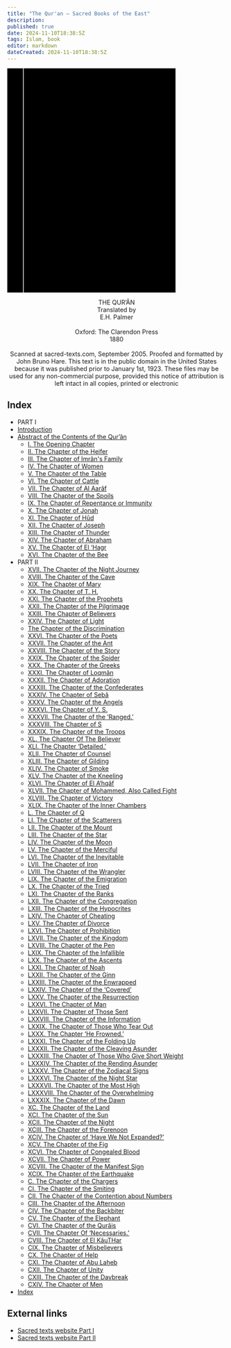 ```yaml
---
title: "The Qur'an — Sacred Books of the East"
description: 
published: true
date: 2024-11-10T18:38:5Z
tags: Islam, book
editor: markdown
dateCreated: 2024-11-10T18:38:5Z
---
```


<div class="urantiapedia-book-front urantiapedia-book-islam">
<svg xmlns="http://www.w3.org/2000/svg" width="102.6mm" height="136.8mm" viewBox="0 0 102.6 136.8" version="1.1">
	<g transform="translate(-7,-5)">
		<rect width="9.6" height="136.8" x="7" y="5" />
		<rect width="96.9" height="136.8" x="17" y="5" />
		<text style="font-size:5px" x="61" y="22">E. H. Palmer (tr.)</text>
		<text style="font-size:4px" x="61" y="125">1880</text>
		<text style="font-size:9px" x="61" y="60">The Qur'ân</text>
		<text style="font-size:8px" x="61" y="70">Sacred Books</text>
		<text style="font-size:8px" x="61" y="80">of the East</text>
	</g>
</svg>
</div>

<p style="text-align:center;">
<span class="text-h3">THE QUR’ÂN</span><br>
Translated by<br>
<span class="text-h5">E.H. Palmer</span><br>
<br>
Oxford: The Clarendon Press<br>
1880<br>
<br>
Scanned at sacred-texts.com, September 2005. Proofed and formatted by John Bruno Hare. This text is in the public domain in the United States because it was published prior to January 1st, 1923. These files may be used for any non-commercial purpose, provided this notice of attribution is left intact in all copies, printed or electronic
</p>


## Index

- PART I
- [Introduction](/en/book/Islam/Quran_Sacred_Books_of_the_East/Introduction)
- [Abstract of the Contents of the Qur’ân](/en/book/Islam/Quran_Sacred_Books_of_the_East/Abstract)
	- [I. The Opening Chapter](/en/book/Islam/Quran_Sacred_Books_of_the_East/1)
	- [II. The Chapter of the Heifer](/en/book/Islam/Quran_Sacred_Books_of_the_East/2)
	- [III. The Chapter of Imrân's Family](/en/book/Islam/Quran_Sacred_Books_of_the_East/3)
	- [IV. The Chapter of Women](/en/book/Islam/Quran_Sacred_Books_of_the_East/4)
	- [V. The Chapter of the Table](/en/book/Islam/Quran_Sacred_Books_of_the_East/5)
	- [VI. The Chapter of Cattle](/en/book/Islam/Quran_Sacred_Books_of_the_East/6)
	- [VII. The Chapter of Al Aarâf](/en/book/Islam/Quran_Sacred_Books_of_the_East/7)
	- [VIII. The Chapter of the Spoils](/en/book/Islam/Quran_Sacred_Books_of_the_East/8)
	- [IX. The Chapter of Repentance or Immunity](/en/book/Islam/Quran_Sacred_Books_of_the_East/9)
	- [X. The Chapter of Jonah](/en/book/Islam/Quran_Sacred_Books_of_the_East/10)
	- [XI. The Chapter of Hûd](/en/book/Islam/Quran_Sacred_Books_of_the_East/11)
	- [XII. The Chapter of Joseph](/en/book/Islam/Quran_Sacred_Books_of_the_East/12)
	- [XIII. The Chapter of Thunder](/en/book/Islam/Quran_Sacred_Books_of_the_East/13)
	- [XIV. The Chapter of Abraham](/en/book/Islam/Quran_Sacred_Books_of_the_East/14)
	- [XV. The Chapter of El ‘Hagr](/en/book/Islam/Quran_Sacred_Books_of_the_East/15)
	- [XVI. The Chapter of the Bee](/en/book/Islam/Quran_Sacred_Books_of_the_East/16)
- PART II
	- [XVII. The Chapter of the Night Journey](/en/book/Islam/Quran_Sacred_Books_of_the_East/17)
	- [XVIII. The Chapter of the Cave](/en/book/Islam/Quran_Sacred_Books_of_the_East/18)
	- [XIX. The Chapter of Mary](/en/book/Islam/Quran_Sacred_Books_of_the_East/19)
	- [XX. The Chapter of T. H.](/en/book/Islam/Quran_Sacred_Books_of_the_East/20)
	- [XXI. The Chapter of the Prophets](/en/book/Islam/Quran_Sacred_Books_of_the_East/21)
	- [XXII. The Chapter of the Pilgrimage](/en/book/Islam/Quran_Sacred_Books_of_the_East/22)
	- [XXIII. The Chapter of Believers](/en/book/Islam/Quran_Sacred_Books_of_the_East/23)
	- [XXIV. The Chapter of Light](/en/book/Islam/Quran_Sacred_Books_of_the_East/24)
	- [The Chapter of the Discrimination](/en/book/Islam/Quran_Sacred_Books_of_the_East/25)
	- [XXVI. The Chapter of the Poets](/en/book/Islam/Quran_Sacred_Books_of_the_East/26)
	- [XXVII. The Chapter of the Ant](/en/book/Islam/Quran_Sacred_Books_of_the_East/27)
	- [XXVIII. The Chapter of the Story](/en/book/Islam/Quran_Sacred_Books_of_the_East/28)
	- [XXIX. The Chapter of the Spider](/en/book/Islam/Quran_Sacred_Books_of_the_East/29)
	- [XXX. The Chapter of the Greeks](/en/book/Islam/Quran_Sacred_Books_of_the_East/30)
	- [XXXI. The Chapter of Loqmân](/en/book/Islam/Quran_Sacred_Books_of_the_East/31)
	- [XXXII. The Chapter of Adoration](/en/book/Islam/Quran_Sacred_Books_of_the_East/32)
	- [XXXIII. The Chapter of the Confederates](/en/book/Islam/Quran_Sacred_Books_of_the_East/33)
	- [XXXIV. The Chapter of Sebâ](/en/book/Islam/Quran_Sacred_Books_of_the_East/34)
	- [XXXV. The Chapter of the Angels](/en/book/Islam/Quran_Sacred_Books_of_the_East/35)
	- [XXXVI. The Chapter of Y. S.](/en/book/Islam/Quran_Sacred_Books_of_the_East/36)
	- [XXXVII. The Chapter of the ‘Ranged.’](/en/book/Islam/Quran_Sacred_Books_of_the_East/37)
	- [XXXVIII. The Chapter of S](/en/book/Islam/Quran_Sacred_Books_of_the_East/38)
	- [XXXIX. The Chapter of the Troops](/en/book/Islam/Quran_Sacred_Books_of_the_East/39)
	- [XL. The Chapter Of The Believer](/en/book/Islam/Quran_Sacred_Books_of_the_East/40)
	- [XLI. The Chapter ‘Detailed.’](/en/book/Islam/Quran_Sacred_Books_of_the_East/41)
	- [XLII. The Chapter of Counsel](/en/book/Islam/Quran_Sacred_Books_of_the_East/42)
	- [XLIII. The Chapter of Gilding](/en/book/Islam/Quran_Sacred_Books_of_the_East/43)
	- [XLIV. The Chapter of Smoke](/en/book/Islam/Quran_Sacred_Books_of_the_East/44)
	- [XLV. The Chapter of the Kneeling](/en/book/Islam/Quran_Sacred_Books_of_the_East/45)
	- [XLVI. The Chapter of El A‘hqâf](/en/book/Islam/Quran_Sacred_Books_of_the_East/46)
	- [XLVII. The Chapter of Mohammed, Also Called Fight](/en/book/Islam/Quran_Sacred_Books_of_the_East/47)
	- [XLVIII. The Chapter of Victory](/en/book/Islam/Quran_Sacred_Books_of_the_East/48)
	- [XLIX. The Chapter of the Inner Chambers](/en/book/Islam/Quran_Sacred_Books_of_the_East/49)
	- [L. The Chapter of Q](/en/book/Islam/Quran_Sacred_Books_of_the_East/50)
	- [LI. The Chapter of the Scatterers](/en/book/Islam/Quran_Sacred_Books_of_the_East/51)
	- [LII. The Chapter of the Mount](/en/book/Islam/Quran_Sacred_Books_of_the_East/52)
	- [LIII. The Chapter of the Star](/en/book/Islam/Quran_Sacred_Books_of_the_East/53)
	- [LIV. The Chapter of the Moon](/en/book/Islam/Quran_Sacred_Books_of_the_East/54)
	- [LV. The Chapter of the Merciful](/en/book/Islam/Quran_Sacred_Books_of_the_East/55)
	- [LVI. The Chapter of the Inevitable](/en/book/Islam/Quran_Sacred_Books_of_the_East/56)
	- [LVII. The Chapter of Iron](/en/book/Islam/Quran_Sacred_Books_of_the_East/57)
	- [LVIII. The Chapter of the Wrangler](/en/book/Islam/Quran_Sacred_Books_of_the_East/58)
	- [LIX. The Chapter of the Emigration](/en/book/Islam/Quran_Sacred_Books_of_the_East/59)
	- [LX. The Chapter of the Tried](/en/book/Islam/Quran_Sacred_Books_of_the_East/60)
	- [LXI. The Chapter of the Ranks](/en/book/Islam/Quran_Sacred_Books_of_the_East/61)
	- [LXII. The Chapter of the Congregation](/en/book/Islam/Quran_Sacred_Books_of_the_East/62)
	- [LXIII. The Chapter of the Hypocrites](/en/book/Islam/Quran_Sacred_Books_of_the_East/63)
	- [LXIV. The Chapter of Cheating](/en/book/Islam/Quran_Sacred_Books_of_the_East/64)
	- [LXV. The Chapter of Divorce](/en/book/Islam/Quran_Sacred_Books_of_the_East/65)
	- [LXVI. The Chapter of Prohibition](/en/book/Islam/Quran_Sacred_Books_of_the_East/66)
	- [LXVII. The Chapter of the Kingdom](/en/book/Islam/Quran_Sacred_Books_of_the_East/67)
	- [LXVIII. The Chapter of the Pen](/en/book/Islam/Quran_Sacred_Books_of_the_East/68)
	- [LXIX. The Chapter of the Infallible](/en/book/Islam/Quran_Sacred_Books_of_the_East/69)
	- [LXX. The Chapter of the Ascents](/en/book/Islam/Quran_Sacred_Books_of_the_East/70)
	- [LXXI. The Chapter of Noah](/en/book/Islam/Quran_Sacred_Books_of_the_East/71)
	- [LXXII. The Chapter of the Ginn](/en/book/Islam/Quran_Sacred_Books_of_the_East/72)
	- [LXXIII. The Chapter of the Enwrapped](/en/book/Islam/Quran_Sacred_Books_of_the_East/73)
	- [LXXIV. The Chapter of the ‘Covered’](/en/book/Islam/Quran_Sacred_Books_of_the_East/74)
	- [LXXV. The Chapter of the Resurrection](/en/book/Islam/Quran_Sacred_Books_of_the_East/75)
	- [LXXVI. The Chapter of Man](/en/book/Islam/Quran_Sacred_Books_of_the_East/76)
	- [LXXVII. The Chapter of Those Sent](/en/book/Islam/Quran_Sacred_Books_of_the_East/77)
	- [LXXVIII. The Chapter of the Information](/en/book/Islam/Quran_Sacred_Books_of_the_East/78)
	- [LXXIX. The Chapter of Those Who Tear Out](/en/book/Islam/Quran_Sacred_Books_of_the_East/79)
	- [LXXX. The Chapter ‘He Frowned.’](/en/book/Islam/Quran_Sacred_Books_of_the_East/80)
	- [LXXXI. The Chapter of the Folding Up](/en/book/Islam/Quran_Sacred_Books_of_the_East/81)
	- [LXXXII. The Chapter of the Cleaving Asunder](/en/book/Islam/Quran_Sacred_Books_of_the_East/82)
	- [LXXXIII. The Chapter of Those Who Give Short Weight](/en/book/Islam/Quran_Sacred_Books_of_the_East/83)
	- [LXXXIV. The Chapter of the Rending Asunder](/en/book/Islam/Quran_Sacred_Books_of_the_East/84)
	- [LXXXV. The Chapter of the Zodiacal Signs](/en/book/Islam/Quran_Sacred_Books_of_the_East/85)
	- [LXXXVI. The Chapter of the Night Star](/en/book/Islam/Quran_Sacred_Books_of_the_East/86)
	- [LXXXVII. The Chapter of the Most High](/en/book/Islam/Quran_Sacred_Books_of_the_East/87)
	- [LXXXVIII. The Chapter of the Overwhelming](/en/book/Islam/Quran_Sacred_Books_of_the_East/88)
	- [LXXXIX. The Chapter of the Dawn](/en/book/Islam/Quran_Sacred_Books_of_the_East/89)
	- [XC. The Chapter of the Land](/en/book/Islam/Quran_Sacred_Books_of_the_East/90)
	- [XCI. The Chapter of the Sun](/en/book/Islam/Quran_Sacred_Books_of_the_East/91)
	- [XCII. The Chapter of the Night](/en/book/Islam/Quran_Sacred_Books_of_the_East/92)
	- [XCIII. The Chapter of the Forenoon](/en/book/Islam/Quran_Sacred_Books_of_the_East/93)
	- [XCIV. The Chapter of ‘Have We Not Expanded?’](/en/book/Islam/Quran_Sacred_Books_of_the_East/94)
	- [XCV. The Chapter of the Fig](/en/book/Islam/Quran_Sacred_Books_of_the_East/95)
	- [XCVI. The Chapter of Congealed Blood](/en/book/Islam/Quran_Sacred_Books_of_the_East/96)
	- [XCVII. The Chapter of Power](/en/book/Islam/Quran_Sacred_Books_of_the_East/97)
	- [XCVIII. The Chapter of the Manifest Sign](/en/book/Islam/Quran_Sacred_Books_of_the_East/98)
	- [XCIX. The Chapter of the Earthquake](/en/book/Islam/Quran_Sacred_Books_of_the_East/99)
	- [C. The Chapter of the Chargers](/en/book/Islam/Quran_Sacred_Books_of_the_East/100)
	- [CI. The Chapter of the Smiting](/en/book/Islam/Quran_Sacred_Books_of_the_East/101)
	- [CII. The Chapter of the Contention about Numbers](/en/book/Islam/Quran_Sacred_Books_of_the_East/102)
	- [CIII. The Chapter of the Afternoon](/en/book/Islam/Quran_Sacred_Books_of_the_East/103)
	- [CIV. The Chapter of the Backbiter](/en/book/Islam/Quran_Sacred_Books_of_the_East/104)
	- [CV. The Chapter of the Elephant](/en/book/Islam/Quran_Sacred_Books_of_the_East/105)
	- [CVI. The Chapter of the Qurâis](/en/book/Islam/Quran_Sacred_Books_of_the_East/106)
	- [CVII. The Chapter Of ‘Necessaries.’](/en/book/Islam/Quran_Sacred_Books_of_the_East/107)
	- [CVIII. The Chapter of El KâuTHar](/en/book/Islam/Quran_Sacred_Books_of_the_East/108)
	- [CIX. The Chapter of Misbelievers](/en/book/Islam/Quran_Sacred_Books_of_the_East/109)
	- [CX. The Chapter of Help](/en/book/Islam/Quran_Sacred_Books_of_the_East/110)
	- [CXI. The Chapter of Abu Laheb](/en/book/Islam/Quran_Sacred_Books_of_the_East/111)
	- [CXII. The Chapter of Unity](/en/book/Islam/Quran_Sacred_Books_of_the_East/112)
	- [CXIII. The Chapter of the Daybreak](/en/book/Islam/Quran_Sacred_Books_of_the_East/113)
	- [CXIV. The Chapter of Men](/en/book/Islam/Quran_Sacred_Books_of_the_East/114)
- [Index](/en/book/Islam/Quran_Sacred_Books_of_the_East/)

## External links

- [Sacred texts website Part I](https://archive.sacred-texts.com/isl/sbe06/index.htm)
- [Sacred texts website Part II](https://archive.sacred-texts.com/isl/sbe09/index.htm)
